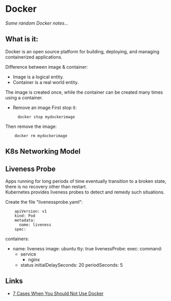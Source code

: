 # Docker

_Some random Docker notes..._

## What is it:
Docker is an open source platform for building, deploying, and managing containerized applications.

Difference between image & container:
* Image is a logical entity.
* Container is a real world entity.

The image is created once, while the container can be created many times using a container.

* Remove an image
First stop it:

        docker stop mydockerimage

Then remove the image:

        docker rm mydockerimage

## K8s Networking Model

## Liveness Probe  
Apps running for long periods of time eventually transition to a broken state, there is no recovery other than restart.  
Kubernetes provides liveness probes to detect and remedy such situations.

Create the file "livenessprobe.yaml":

        apiVersion: v1
        kind: Pod
        metadata:
          name: liveness
        spec:
  containers:
  - name: liveness
    image: ubuntu
    tty: true
    livenessProbe:
      exec:
	command:
	- service
        - nginx
	- status
      initialDelaySeconds: 20
      periodSeconds: 5


## Links
* [7 Cases When You Should Not Use Docker](https://www.freecodecamp.org/news/7-cases-when-not-to-use-docker/)
